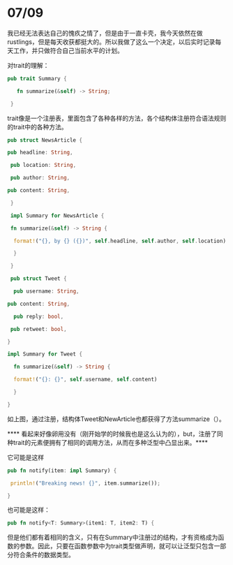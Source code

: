 # 07/09

我已经无法表达自己的愧疚之情了，但是由于一直卡壳，我今天依然在做rustlings，但是每天收获都挺大的。所以我做了这么一个决定，以后实时记录每天工作，并只做符合自己当前水平的计划。

对trait的理解：

```rust
pub trait Summary { 

   fn summarize(&self) -> String;

 }
```

trait像是一个注册表，里面包含了各种各样的方法，各个结构体注册符合语法规则的trait中的各种方法。

```rust
pub struct NewsArticle {    

pub headline: String,   

 pub location: String,   

 pub author: String,    

pub content: String,

 }

 impl Summary for NewsArticle {   

 fn summarize(&self) -> String {      

  format!("{}, by {} ({})", self.headline, self.author, self.location)  

  }

 }

 pub struct Tweet {  

  pub username: String,    

pub content: String,  

  pub reply: bool,   

 pub retweet: bool, 

} 

impl Summary for Tweet {  

  fn summarize(&self) -> String {      

  format!("{}: {}", self.username, self.content)

  } 

}
```

如上图，通过注册，结构体Tweet和NewArticle也都获得了方法summarize（）。



****   看起来好像卵用没有（刚开始学的时候我也是这么认为的），but，注册了同种trait的元素便拥有了相同的调用方法，从而在多种泛型中凸显出来。****

它可能是这样

```rust
pub fn notify(item: impl Summary) {   

 println!("Breaking news! {}", item.summarize()); 

}
```



也可能是这样：

```rust
pub fn notify<T: Summary>(item1: T, item2: T) {
```



但是他们都有着相同的含义，只有在Summary中注册过的结构，才有资格成为函数的参数。因此，只要在函数参数中为trait类型做声明，就可以让泛型只包含一部分符合条件的数据类型。